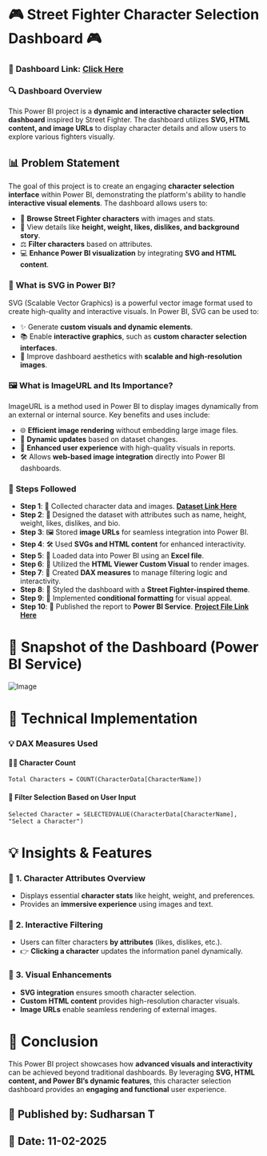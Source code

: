 # 🎮 **Street Fighter Character Selection Dashboard** 🎮

### 🔗 **Dashboard Link**: [Click Here](https://app.powerbi.com/view?r=eyJrIjoiMGExZjRhODItYTRjMy00YTc5LWEzOGMtN2FjMWFhMjczZTU2IiwidCI6IjFjNmQwOGQ3LTA2NGMtNDdiNC1hODgwLWRlYmZhNjk4YWVlOCJ9)

### 🔍 **Dashboard Overview**
This Power BI project is a **dynamic and interactive character selection dashboard** inspired by Street Fighter. The dashboard utilizes **SVG, HTML content, and image URLs** to display character details and allow users to explore various fighters visually.

## 📊 **Problem Statement**
The goal of this project is to create an engaging **character selection interface** within Power BI, demonstrating the platform's ability to handle **interactive visual elements**. The dashboard allows users to:

- 🔄 **Browse Street Fighter characters** with images and stats.
- 🌟 View details like **height, weight, likes, dislikes, and background story**.
- ⚖️ **Filter characters** based on attributes.
- 💻 **Enhance Power BI visualization** by integrating **SVG and HTML content**.

### 🎨 **What is SVG in Power BI?**
SVG (Scalable Vector Graphics) is a powerful vector image format used to create high-quality and interactive visuals. In Power BI, SVG can be used to:
- ✨ Generate **custom visuals and dynamic elements**.
- 📚 Enable **interactive graphics**, such as **custom character selection interfaces**.
- 🎉 Improve dashboard aesthetics with **scalable and high-resolution images**.

### 🖼️ **What is ImageURL and Its Importance?**
ImageURL is a method used in Power BI to display images dynamically from an external or internal source. Key benefits and uses include:
- 🌐 **Efficient image rendering** without embedding large image files.
- 🔄 **Dynamic updates** based on dataset changes.
- 🌟 **Enhanced user experience** with high-quality visuals in reports.
- 🛠️ Allows **web-based image integration** directly into Power BI dashboards.

### 🔢 **Steps Followed**

- **Step 1**: 📖 Collected character data and images. **[Dataset Link Here](https://github.com/Sudharsan-T/StreetFighter_PowerBI/blob/main/Street%20Fightercharacters_stats.xlsx)**
- **Step 2**: 🌄 Designed the dataset with attributes such as name, height, weight, likes, dislikes, and bio.
- **Step 3**: 🖼️ Stored **image URLs** for seamless integration into Power BI.
- **Step 4**: 🛠️ Used **SVGs and HTML content** for enhanced interactivity.
- **Step 5**: 💾 Loaded data into Power BI using an **Excel file**.
- **Step 6**: 📱 Utilized the **HTML Viewer Custom Visual** to render images.
- **Step 7**: 🧪 Created **DAX measures** to manage filtering logic and interactivity.
- **Step 8**: 💎 Styled the dashboard with a **Street Fighter-inspired theme**.
- **Step 9**: 🎨 Implemented **conditional formatting** for visual appeal.
- **Step 10**: 📰 Published the report to **Power BI Service**. **[Project File Link Here](https://github.com/Sudharsan-T/StreetFighter_PowerBI/blob/main/StreetFighter_BI.pbix)**

# 🎥 **Snapshot of the Dashboard (Power BI Service)**

![Image](https://github.com/user-attachments/assets/sample-image.png)

# 🎨 **Technical Implementation**

### 💡 **DAX Measures Used**

#### 👨‍💻 **Character Count**
```DAX
Total Characters = COUNT(CharacterData[CharacterName])
```

#### 🔄 **Filter Selection Based on User Input**
```DAX
Selected Character = SELECTEDVALUE(CharacterData[CharacterName], "Select a Character")
```

# 💡 **Insights & Features**

### 💪 **1. Character Attributes Overview**
- Displays essential **character stats** like height, weight, and preferences.
- Provides an **immersive experience** using images and text.

### 🔮 **2. Interactive Filtering**
- Users can filter characters **by attributes** (likes, dislikes, etc.).
- 👉 **Clicking a character** updates the information panel dynamically.

### 🎉 **3. Visual Enhancements**
- **SVG integration** ensures smooth character selection.
- **Custom HTML content** provides high-resolution character visuals.
- **Image URLs** enable seamless rendering of external images.

# 🚀 **Conclusion**
This Power BI project showcases how **advanced visuals and interactivity** can be achieved beyond traditional dashboards. By leveraging **SVG, HTML content, and Power BI’s dynamic features**, this character selection dashboard provides an **engaging and functional** user experience.

## 👤 **Published by**: Sudharsan T

## 📅 **Date**: 11-02-2025

